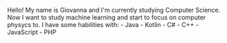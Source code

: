 Hello! My name is Giovanna and I'm currently studying Computer Science. 
Now I want to study machine learning and start to focus on computer physycs to. 
I have some habilities with:
      - Java
      - Kotlin
      - C#
      - C++
      - JavaScript
      - PHP
      
     

 
